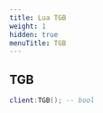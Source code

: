 ```yaml
---
title: Lua TGB
weight: 1
hidden: true
menuTitle: TGB
---
```

## TGB
```lua
client:TGB(); -- bool
```
